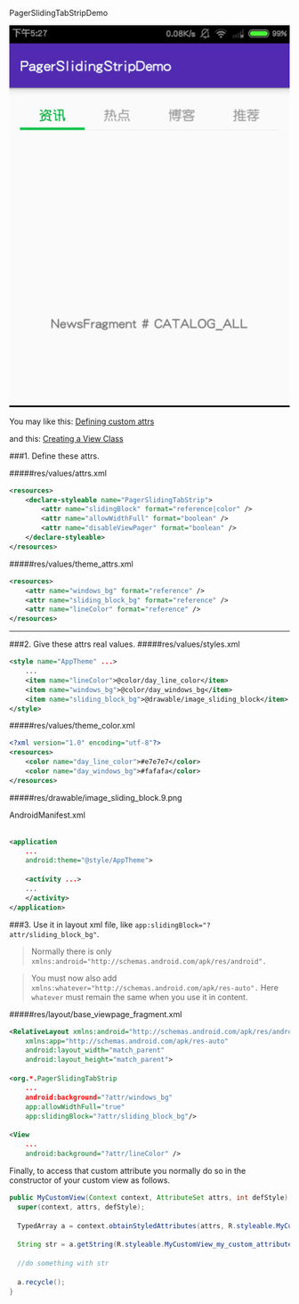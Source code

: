 PagerSlidingTabStripDemo

![pro_pic](./pic/pagersliding2.png)

You may like this: [Defining custom attrs](http://stackoverflow.com/questions/3441396/defining-custom-attrs)

and this: [Creating a View Class](https://developer.android.com/training/custom-views/create-view.html)

###1. Define these attrs.

#####res/values/attrs.xml
```xml
<resources>
	<declare-styleable name="PagerSlidingTabStrip">
	    <attr name="slidingBlock" format="reference|color" />
	    <attr name="allowWidthFull" format="boolean" />
	    <attr name="disableViewPager" format="boolean" />
	</declare-styleable>
</resources>
```

#####res/values/theme_attrs.xml
```xml
<resources>
	<attr name="windows_bg" format="reference" />
	<attr name="sliding_block_bg" format="reference" />
	<attr name="lineColor" format="reference" />
</resources>
```
---

###2. Give these attrs real values.
#####res/values/styles.xml
```xml
<style name="AppTheme" ...>
	...
	<item name="lineColor">@color/day_line_color</item>
	<item name="windows_bg">@color/day_windows_bg</item>
	<item name="sliding_block_bg">@drawable/image_sliding_block</item>
</style>
```

#####res/values/theme_color.xml
```xml
<?xml version="1.0" encoding="utf-8"?>
<resources>
	<color name="day_line_color">#e7e7e7</color>
	<color name="day_windows_bg">#fafafa</color>
</resources>
```

#####res/drawable/image_sliding_block.9.png

AndroidManifest.xml
```xml

<application
	...
	android:theme="@style/AppTheme">

	<activity ...>
	...
	</activity>
</application>

```

###3. Use it in layout xml file, like `app:slidingBlock="?attr/sliding_block_bg"`.
            
> Normally there is only `xmlns:android="http://schemas.android.com/apk/res/android".` 

> You must now also add `xmlns:whatever="http://schemas.android.com/apk/res-auto".` Here `whatever` must remain the same when you use it in content.

#####res/layout/base_viewpage_fragment.xml
```xml
<RelativeLayout xmlns:android="http://schemas.android.com/apk/res/android"
    xmlns:app="http://schemas.android.com/apk/res-auto"
    android:layout_width="match_parent"
    android:layout_height="match_parent">

<org.*.PagerSlidingTabStrip
	...
	android:background="?attr/windows_bg"
	app:allowWidthFull="true"
	app:slidingBlock="?attr/sliding_block_bg"/>

<View
	...
	android:background="?attr/lineColor" />
```

Finally, to access that custom attribute you normally do so in the constructor of your custom view as follows.

```java
public MyCustomView(Context context, AttributeSet attrs, int defStyle) {
  super(context, attrs, defStyle);

  TypedArray a = context.obtainStyledAttributes(attrs, R.styleable.MyCustomView, defStyle, 0);

  String str = a.getString(R.styleable.MyCustomView_my_custom_attribute);

  //do something with str

  a.recycle();
}

```
